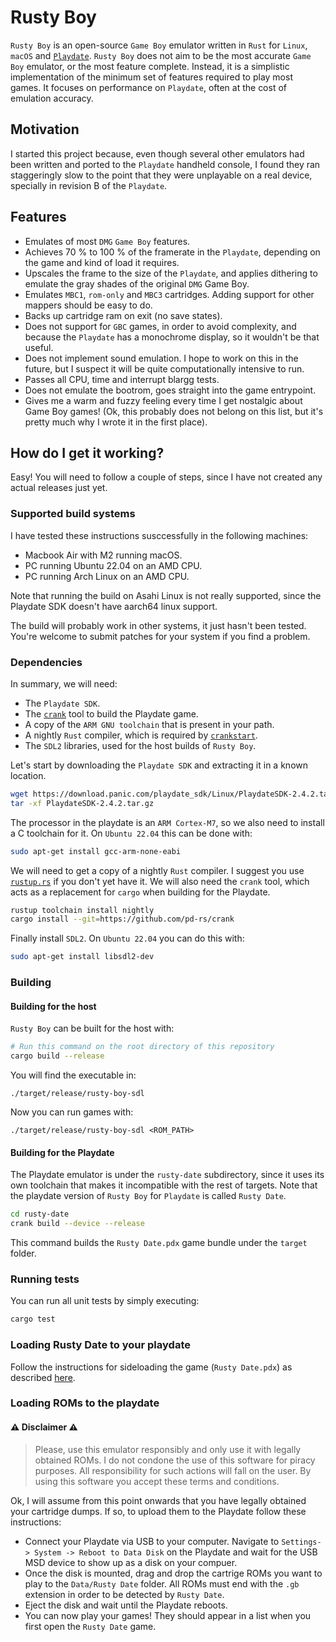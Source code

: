 # Rusty Boy

`Rusty Boy` is an open-source `Game Boy` emulator written in `Rust` for `Linux`, `macOS` and [`Playdate`](https://play.date).
`Rusty Boy` does not aim to be the most accurate `Game Boy` emulator, or the most feature complete. Instead,
it is a simplistic implementation of the minimum set of features required to play most games. It focuses
on performance on `Playdate`, often at the cost of emulation accuracy.

## Motivation

I started this project because, even though several other emulators had been written and ported to the
`Playdate` handheld console, I found they ran staggeringly slow to the point that they were unplayable on
a real device, specially in revision B of the `Playdate`.

## Features

- Emulates of most `DMG` `Game Boy` features.
- Achieves 70 % to 100 % of the framerate in the `Playdate`, depending on the game and kind of load it requires.
- Upscales the frame to the size of the `Playdate`, and applies dithering to emulate the gray shades of the
original `DMG` Game Boy.
- Emulates `MBC1`, `rom-only` and `MBC3` cartridges. Adding support for other mappers should be easy to do.
- Backs up cartridge ram on exit (no save states).
- Does not support for `GBC` games, in order to avoid complexity, and because the `Playdate` has a monochrome
display, so it wouldn't be that useful.
- Does not implement sound emulation. I hope to work on this in the future, but I suspect it will be quite
computationally intensive to run.
- Passes all CPU, time and interrupt blargg tests.
- Does not emulate the bootrom, goes straight into the game entrypoint.
- Gives me a warm and fuzzy feeling every time I get nostalgic about Game Boy games! (Ok, this probably
does not belong on this list, but it's pretty much why I wrote it in the first place).

## How do I get it working?

Easy! You will need to follow a couple of steps, since I have not created any actual releases just yet.

### Supported build systems

I have tested these instructions susccessfully in the following machines:
- Macbook Air with M2 running macOS.
- PC running Ubuntu 22.04 on an AMD CPU.
- PC running Arch Linux on an AMD CPU.

Note that running the build on Asahi Linux is not really supported, since the Playdate SDK doesn't
have aarch64 linux support.

The build will probably work in other systems, it just hasn't been tested. You're welcome to submit
patches for your system if you find a problem.

### Dependencies

In summary, we will need:
- The `Playdate SDK`.
- The [`crank`](https://github.com/pd-rs/crank) tool to build the Playdate game.
- A copy of the `ARM GNU toolchain` that is present in your path.
- A nightly `Rust` compiler, which is required by [`crankstart`](https://github.com/pd-rs/crankstart.git).
- The `SDL2` libraries, used for the host builds of `Rusty Boy`.

Let's start by downloading the `Playdate SDK` and extracting it in a known location.

```sh
wget https://download.panic.com/playdate_sdk/Linux/PlaydateSDK-2.4.2.tar.gz
tar -xf PlaydateSDK-2.4.2.tar.gz
```

The processor in the playdate is an `ARM Cortex-M7`, so we also need to install a C toolchain for it.
On `Ubuntu 22.04` this can be done with:

```sh
sudo apt-get install gcc-arm-none-eabi
```

We will need to get a copy of a nightly `Rust` compiler. I suggest you use [`rustup.rs`](https://rustup.rs)
if you don't yet have it. We will also need the `crank` tool, which acts as a replacement for `cargo`
when building for the Playdate.

```sh
rustup toolchain install nightly
cargo install --git=https://github.com/pd-rs/crank
```

Finally install `SDL2`. On `Ubuntu 22.04` you can do this with:

```sh
sudo apt-get install libsdl2-dev
```

### Building

#### Building for the host

`Rusty Boy` can be built for the host with:

```sh
# Run this command on the root directory of this repository
cargo build --release
```

You will find the executable in:

```
./target/release/rusty-boy-sdl
```

Now you can run games with:

```
./target/release/rusty-boy-sdl <ROM_PATH>
```

#### Building for the Playdate

The Playdate emulator is under the `rusty-date` subdirectory, since it uses its own toolchain that
makes it incompatible with the rest of targets. Note that the playdate version of `Rusty Boy` for
`Playdate` is called `Rusty Date`.

```sh
cd rusty-date
crank build --device --release
```

This command builds the `Rusty Date.pdx` game bundle under the `target` folder.

### Running tests

You can run all unit tests by simply executing:

```sh
cargo test
```

### Loading Rusty Date to your playdate

Follow the instructions for sideloading the game (`Rusty Date.pdx`) as described
[here](https://help.play.date/games/sideloading/).

### Loading ROMs to the playdate

#### :warning: Disclaimer :warning:

>Please, use this emulator responsibly and only use it with legally obtained ROMs. I do not condone the
use of this software for piracy purposes. All responsibility for such actions will fall on the user.
By using this software you accept these terms and conditions.

Ok, I will assume from this point onwards that you have legally obtained your cartridge dumps. If so,
to upload them to the Playdate follow these instructions:

- Connect your Playdate via USB to your computer. Navigate to `Settings-> System -> Reboot to Data Disk`
on the Playdate and wait for the USB MSD device to show up as a disk on your compuer.
- Once the disk is mounted, drag and drop the cartrige ROMs you want to play to the `Data/Rusty Date`
folder. All ROMs must end with the `.gb` extension in order to be detected by `Rusty Date`.
- Eject the disk and wait until the Playdate reboots.
- You can now play your games! They should appear in a list when you first open the `Rusty Date` game.
